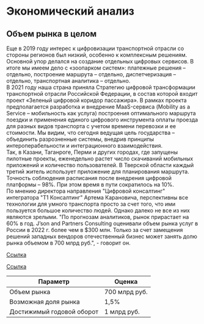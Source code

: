 # Экономический анализ

## Объем рынка в целом

Еще в 2019 году интерес к цифровизации транспортной отрасли со стороны регионов был низкий, особенно к комплексным решениям. Основной упор делался на создание отдельных цифровых сервисов. В итоге мы имеем дело с «зоопарком систем»: платежные решения – отдельно, построение маршрута – отдельно, диспетчеризация – отдельно, транспортная аналитика – отдельно.  
В 2021 году наша страна приняла Стратегию цифровой трансформации транспортной отрасли Российской Федерации, в состав которой входит проект «Зеленый цифровой коридор пассажира». В рамках проекта предполагается разработка и внедрение MaaS-сервиса (Mobility as a Service – мобильность как услуга) построения оптимального маршрута поездки и применения единого цифрового инструмента оплаты проезда для разных видов транспорта с учетом времени перевозки и ее стоимости. Мы видим, что сегодня ведущая цель государства – объединить разрозненные системы, внедрив принципы интероперабельности и интеграционного взаимодействия.  
Так, в Казани, Таганроге, Перми и других городах, где запущены пилотные проекты, еженедельно растет число скачиваний мобильных приложений и количество пользователей. В Тверской области каждый третий житель использует приложение для планирования маршрута. Точность соблюдения расписания после внедрения цифровой платформы – 98%. При этом время в пути сократилось на 10%.  
По мнению директора направления "Цифровой консалтинг" интегратора "Т1 Консалтинг" Артема Карановича, перспективны все технологии для умного транспорта просто за счет того, что ими пользуется большое количество людей. Однако далеко не все из них являются зрелыми. "По прогнозам аналитиков, рынок прирастает на 60% в год. J’son and Partners Consulting оценивали объем рынка услуг в России в 2022 г. более чем в $300 млн. Только за счет замещения решений западных вендоров отечественный бизнес может занять долю рынка объемом в 700 млрд руб.", - говорит он.  

[Ссылка](https://montrans.ru/news/tpost/l2um21umh1-tsifrovizatsiya-obschestvennogo-transpor)

[Ссылка](https://transport.plusworld.ru/novosti/kak-budet-razvivatsya-tsifrovizatsiya-obshchestvennogo-transporta-2)

| Параметр                  | Оценка        |
|---------------------------|---------------|
| Объем рынка               | 700 млрд руб. |
| Возможная доля рынка      | 1,5%          |
| Достижимый годовой оборот | 1 млрд руб.   |